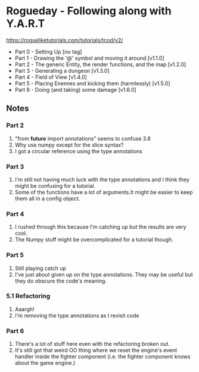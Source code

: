 # Rogueday - Following along with Y.A.R.T

https://rogueliketutorials.com/tutorials/tcod/v2/

* Part 0 - Setting Up [no tag]
* Part 1 - Drawing the '@' symbol and moving it around [v1.1.0]
* Part 2 - The generic Entity, the render functions, and the map [v1.2.0]
* Part 3 - Generating a dungeon [v1.3.0]
* Part 4 - Field of View [v1.4.0]
* Part 5 - Placing Enemies and kicking them (harmlessly) [v1.5.0]
* Part 6 - Doing (and taking) some damage [v1.6.0]


## Notes

### Part 2

1. "from __future__ import annotations" seems to confuse 3.8
2. Why use numpy except for the slice syntax?
3. I got a circular reference using the type annotations

### Part 3

1. I'm still not having much luck with the type annotations and I think they might be confusing for a tutorial.
2. Some of the functions have a lot of arguments.It might be easier to keep them all in a config object.

### Part 4

1. I rushed through this because I'm catching up but the results are very cool.
2. The Numpy stuff might be overcomplicated for a tutorial though.

### Part 5

1. Still playing catch up
2. I've just about given up on the type annotations. They may be useful but they do obscure the code's meaning.

### 5.1 Refactoring

1. Aaargh!
2. I'm removing the type annotations as I revisit code

### Part 6

1. There's a lot of stuff here even with the refactoring broken out.
2. It's still got that weird OO thing where we reset the engine's event handler inside the fighter component (i.e. the fighter component knows about the game engine.)


